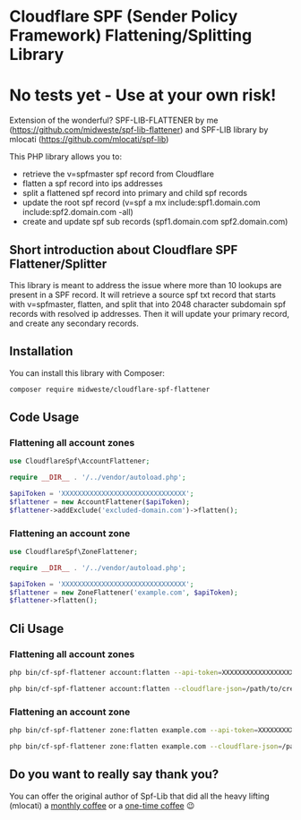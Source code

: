 # Cloudflare SPF (Sender Policy Framework) Flattening/Splitting Library

# No tests yet - Use at your own risk!

Extension of the wonderful? SPF-LIB-FLATTENER by me (https://github.com/midweste/spf-lib-flattener) and SPF-LIB library by mlocati (https://github.com/mlocati/spf-lib)

This PHP library allows you to:

- retrieve the v=spfmaster spf record from Cloudflare
- flatten a spf record into ips addresses
- split a flattened spf record into primary and child spf records
- update the root spf record (v=spf a mx include:spf1.domain.com include:spf2.domain.com -all)
- create and update spf sub records (spf1.domain.com spf2.domain.com)

## Short introduction about Cloudflare SPF Flattener/Splitter

This library is meant to address the issue where more than 10 lookups are present in a SPF record. It will retrieve a source spf txt record that starts with v=spfmaster, flatten, and split that into 2048 character subdomain spf records with resolved ip addresses. Then it will update your primary record, and create any secondary records.

## Installation

You can install this library with Composer:

```sh
composer require midweste/cloudflare-spf-flattener
```

## Code Usage

### Flattening all account zones

```php
use CloudflareSpf\AccountFlattener;

require __DIR__ . '/../vendor/autoload.php';

$apiToken = 'XXXXXXXXXXXXXXXXXXXXXXXXXXXXXXX';
$flattener = new AccountFlattener($apiToken);
$flattener->addExclude('excluded-domain.com')->flatten();

```

### Flattening an account zone

```php
use CloudflareSpf\ZoneFlattener;

require __DIR__ . '/../vendor/autoload.php';

$apiToken = 'XXXXXXXXXXXXXXXXXXXXXXXXXXXXXXX';
$flattener = new ZoneFlattener('example.com', $apiToken);
$flattener->flatten();

```

## Cli Usage

### Flattening all account zones

```bash
php bin/cf-spf-flattener account:flatten --api-token=XXXXXXXXXXXXXXXXXXXXXXXXXXXXXXX
```

```bash
php bin/cf-spf-flattener account:flatten --cloudflare-json=/path/to/credential/file.json
```

### Flattening an account zone

```bash
php bin/cf-spf-flattener zone:flatten example.com --api-token=XXXXXXXXXXXXXXXXXXXXXXXXXXXXXXX
```

```bash
php bin/cf-spf-flattener zone:flatten example.com --cloudflare-json=/path/to/credential/file.json
```

## Do you want to really say thank you?

You can offer the original author of Spf-Lib that did all the heavy lifting (mlocati) a [monthly coffee](https://github.com/sponsors/mlocati) or a [one-time coffee](https://paypal.me/mlocati) :wink:
